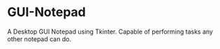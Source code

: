 # GUI-Notepad
A Desktop GUI Notepad using Tkinter. 
Capable of performing tasks any other notepad can do.
